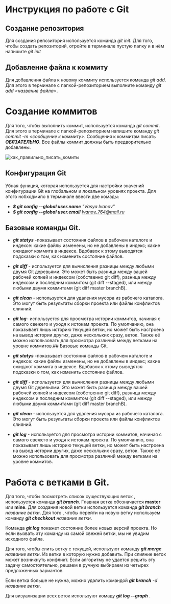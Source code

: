 # Инструкция по работе с Git

## Создание репозитория
Для создания репозитория используется команда *git init*. Для того, чтобы создать репозиторий, отройте в терминале пустую папку и в нём напишите *git init*

## Добавление файла к коммиту
Для добавления файла к новому коммиту используется команда *git add*. Для этого в терминале с папкой-репозиторием выполните команду *git add <название файла>*.

# Создание коммитов
Для того, чтобы выполнить коммит, используется команда *git commit*. Для этого в терминале с папкой-репозиторием напишите команду *git commit -m <сообщение к коммиту>*. Сообщения к коммитам писать ***ОБЯЗАТЕЛЬНО***. Все файлы коммит должны быть предворительно добавлены.

![как_правильно_писать_комиты](коммиты.jPG)


## Конфигурация Git

Убная функция, которая используется для настройки значений конфигурации Git на глобальном и локальном уровнях проекта. Для этого нобходмипо в терминале ввести две комады:
*  *__$ git config --global user.name__ "Vasya Ivanov"*
*  *__$ git config --global user.email__ Ivanov_764@mail.ru*

## Базовые команды Git.

* *__git statys__* -показывает состояния файлов в рабочем каталоге и индексе: какие файлы изменены, но не добавлены в индекс; какие ожидают коммита в индексе. Вдобавок к этому выводятся подсказки о том, как изменить состояние файлов.

* *__git diff__* - используется для вычисления разницы между любыми двумя Git деревьями. Это может быть разница между вашей рабочей копией и индексом (собственно git diff), разница между индексом и последним коммитом (git diff --staged), или между любыми двумя коммитами (git diff master branchB).

* *__git clean__* - используется для удаления мусора из рабочего каталога. Это могут быть результаты сборки проекта или файлы конфликтов слияний.

* *__git log__*- используется для просмотра истории коммитов, начиная с самого свежего и уходя к истокам проекта. По умолчанию, она показывает лишь историю текущей ветки, но может быть настроена на вывод истории других, даже нескольких сразу, веток. Также её можно использовать для просмотра различий между ветками на уровне коммитов.## Базовые команды Git.

* *__git statys__* -показывает состояния файлов в рабочем каталоге и индексе: какие файлы изменены, но не добавлены в индекс; какие ожидают коммита в индексе. Вдобавок к этому выводятся подсказки о том, как изменить состояние файлов.

* *__git diff__* - используется для вычисления разницы между любыми двумя Git деревьями. Это может быть разница между вашей рабочей копией и индексом (собственно git diff), разница между индексом и последним коммитом (git diff --staged), или между любыми двумя коммитами (git diff master branchB).

* *__git clean__* - используется для удаления мусора из рабочего каталога. Это могут быть результаты сборки проекта или файлы конфликтов слияний.

* *__git log__* - используется для просмотра истории коммитов, начиная с самого свежего и уходя к истокам проекта. По умолчанию, она показывает лишь историю текущей ветки, но может быть настроена на вывод истории других, даже нескольких сразу, веток. Также её можно использовать для просмотра различий между ветками на уровне коммитов.

# Работа с ветками в Git.

Для того, чтобы посмотреть список существующих веток , используется команда *__git branch__*. Главная ветка обозначается __master__ или __mine__.
Для создания новой ветки используется команда  *__git branch__ название ветки*. Для того , чтобы перейти на новую ветку используем команду *__git chechkout__ название ветки*.

Команда *__git log__* покажет состояние более новых версий проекта. Но если вызвать эту команду из самой свежей ветки, мы не увидим исходного файла.

Для того, чтобы слить ветку с текущей, используют команду *__git merge__ название ветки*. Из ветки в которую нужно добавить. При слияние веток может возникнуть конфликт. Если алгоритму не удается решить эту задачу самостоятельно, решаем в ручную выбираем из четырех предложенных вариантов.

Если ветка больше не нужна, можно удалить командой *__git branch__ -d название ветки*. 

Для визуализации всех веток используют комаду *__git log --graph__* .
